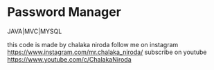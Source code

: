 # Password Manager 
 JAVA|MVC|MYSQL

this code is made by chalaka niroda follow me on instagram https://www.instagram.com/mr.chalaka_niroda/ subscribe on youtube https://www.youtube.com/c/ChalakaNiroda